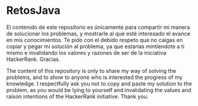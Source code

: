 # RetosJava
El contenido de este repositorio es únicamente para compartir mi manera de solucionar los problemas, y mostrarle al que esté interesado el avance en mis conocimientos.
Te pido con el debido respeto que no caigas en copiar y pegar mi solución al problema, ya que estarías mintiendote a ti mismo e invalidando los valores y razones de ser de la iniciativa HackerRank. Gracias.

The content of this repository is only to share my way of solving the problems, and to show to anyone who is interested the progress of my knowledge.
I respectfully ask you not to copy and paste my solution to the problem, as you would be lying to yourself and invalidating the values and raison intentions of the HackerRank initiative. Thank you.
